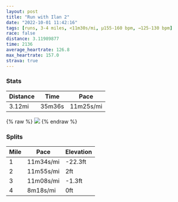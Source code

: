 ```yaml
---
layout: post
title: "Run with Ilan 2"
date: "2022-10-01 11:42:16"
tags: [runs, 3-4 miles, <11m30s/mi, μ155-160 bpm, →125-130 bpm]
race: false
distance: 3.11989877
time: 2136
average_heartrate: 126.8
max_heartrate: 157.0
strava: true
---
```


### Stats

| Distance | Time | Pace |
|----------|------|------|
|3.12mi|35m36s|11m25s/mi|

{% raw %}
<img src='https://maps.googleapis.com/maps/api/staticmap?maptype=roadmap&path=enc:ogwwFztsbMELBJELIHQf@IFQ`@IRKv@f@`@FJRh@`@rAXb@LHIfAUh@m@Zk@DU\K^PFf@h@pAf@Z\?Vt@V@DCr@Mn@a@|@On@KH[jAMZ[lACb@BPAXHVQ\a@bBM\I`@?BDD~EfDhF|Cr@l@|@b@`@NZVNX`@\`@Lz@LnA^`@HpBr@jA\RHVFb@FdDIr@Bj@J\V\NRFFAt@i@d@Cz@HBKD]Cu@No@VM\@TCJ@PQF?Z@p@G`@Df@EXGb@?l@@RHb@Dr@Vn@DjCm@f@@hBv@RVRd@Z`@ZPf@Dz@Kv@QX@n@ELZvAfAb@T`Cl@f@Hb@@VD`@Bp@L`@Nz@j@`@P^Jb@P|@PHLFDVC\FbBFb@Fp@BfDDnAHjCJdAHRA^@lA?lCRf@?v@H`@?XDjBL\ChAB^AXBx@JvADnBDdAAhBHn@@b@D`@GV?F@LCXD^?b@Hp@A`@@^VdAR`DL~BDrBZn@NpBRl@@X?p@DnATxAPbAPrAPb@Ll@JdD`@`BJ\H`@\lAR&key=AIzaSyC1MId7bFpkLXNAaYhBSTb8jLyiSqzbDtM&size=800x800&markers=color:yellow|label:S|40.75656,-73.99774&markers=color:green|label:F|40.720350000000025,-74.01287999999995'>
{% endraw %}

### Splits

| Mile | Pace | Elevation |
|------|------|-----------|
|1|11m34s/mi|-22.3ft|
|2|11m55s/mi|2ft|
|3|11m08s/mi|-1.3ft|
|4|8m18s/mi|0ft|
